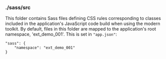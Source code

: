 ### ./sass/src

This folder contains Sass files defining CSS rules corresponding to classes
included in the application's JavaScript code build when using the modern toolkit.
By default, files in this folder are mapped to the application's root namespace, 'ext_demo_001'.
This is set in `"app.json"`:

    "sass": {
        "namespace": "ext_demo_001"
    }